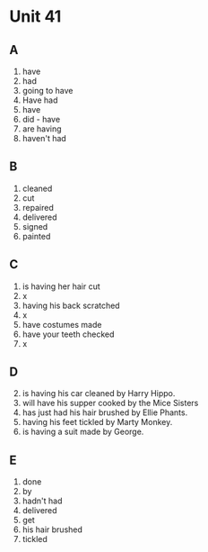 # Unit 41

## A
1. have
2. had
3. going to have
4. Have had
5. have
6. did - have
7. are having
8. haven't had

## B
1. cleaned
2. cut
3. repaired
4. delivered
5. signed
6. painted

## C
1. is having her hair cut
2. x
3. having his back scratched
4. x
5. have costumes made
6. have your teeth checked
7. x

## D
2. is having his car cleaned by Harry Hippo.
3. will have his supper cooked by the Mice Sisters
4. has just had his hair brushed by Ellie Phants.
5. having his feet tickled by Marty Monkey.
6. is having a suit made by George.

## E
1. done
2. by
3. hadn't had
4. delivered
5. get
6. his hair brushed
7. tickled














